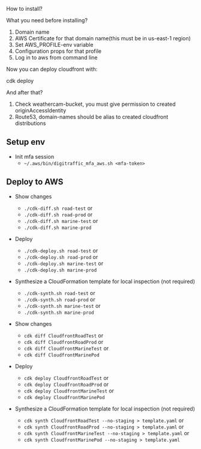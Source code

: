 How to install?

What you need before installing?
1. Domain name
2. AWS Certificate for that domain name(this must be in us-east-1 region)
3. Set AWS_PROFILE-env variable
4. Configuration props for that profile
5. Log in to aws from command line

Now you can deploy cloudfront with:

cdk deploy

And after that?
1. Check weathercam-bucket, you must give permission to created originAccessIdentity
2. Route53, domain-names should be alias to created cloudfront distributions

## Setup env

* Init mfa session
    * `~/.aws/bin/digitraffic_mfa_aws.sh <mfa-token>`  

## Deploy to AWS

* Show changes
    * `./cdk-diff.sh road-test` or 
    * `./cdk-diff.sh road-prod` or
    * `./cdk-diff.sh marine-test` or 
    * `./cdk-diff.sh marine-prod` 
* Deploy
    * `./cdk-deploy.sh road-test` or 
    * `./cdk-deploy.sh road-prod` or
    * `./cdk-deploy.sh marine-test` or 
    * `./cdk-deploy.sh marine-prod`
* Synthesize a CloudFormation template for local inspection (not required)
    * `./cdk-synth.sh road-test` or 
    * `./cdk-synth.sh road-prod` or
    * `./cdk-synth.sh marine-test` or 
    * `./cdk-synth.sh marine-prod`

* Show changes
    * `cdk diff CloudfrontRoadTest` or 
    * `cdk diff CloudfrontRoadProd` or
    * `cdk diff CloudfrontMarineTest` or 
    * `cdk diff CloudfrontMarinePod` 
* Deploy
    * `cdk deploy CloudfrontRoadTest` or 
    * `cdk deploy CloudfrontRoadProd` or
    * `cdk deploy CloudfrontMarineTest` or 
    * `cdk deploy CloudfrontMarinePod` 
* Synthesize a CloudFormation template for local inspection (not required)
    * `cdk synth CloudfrontRoadTest --no-staging > template.yaml` or
    * `cdk synth CloudfrontRoadProd --no-staging > template.yaml` or
    * `cdk synth CloudfrontMarineTest --no-staging > template.yaml` or
    * `cdk synth CloudfrontMarinePod --no-staging > template.yaml` 
